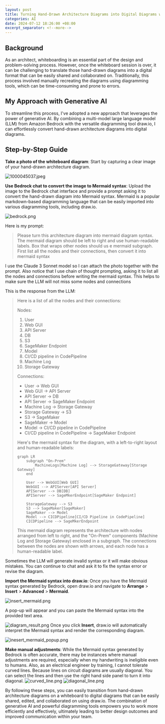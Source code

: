 ```yaml
---
layout: post
title: Turning Hand-Drawn Architecture Diagrams into Digital Diagrams with Generative AI
categories: AI
date: 2024-07-12 18:26:00 +08:00
excerpt_separator: <!--more-->
---
```

## Background

As an architect, whiteboarding is an essential part of the design and problem-solving process. However, once the whiteboard session is over, it can be challenging to translate those hand-drawn diagrams into a digital format that can be easily shared and collaborated on. Traditionally, this process involved manually recreating the diagrams using diagramming tools, which can be time-consuming and prone to errors.

## My Approach with Generative AI

To streamline this process, I've adopted a new approach that leverages the power of generative AI. By combining a multi-model large language model (LLM) from Amazon Bedrock with the versatile diagramming tool draw.io, I can effortlessly convert hand-drawn architecture diagrams into digital diagrams.

<!--more-->

## Step-by-Step Guide

**Take a photo of the whiteboard diagram**: Start by capturing a clear image of your hand-drawn architecture diagram.

![1000045037.jpeg]({{site_url}}/blog_assets/whiteboard_to_drawio/1000045037.jpeg)

**Use Bedrock chat to convert the image to Mermaid syntax**: Upload the image to the Bedrock chat interface and provide a prompt asking it to convert the hand-drawn diagram into Mermaid syntax. Mermaid is a popular markdown-based diagramming language that can be easily imported into various diagramming tools, including draw.io.

![bedrock.png]({{site_url}}/blog_assets/whiteboard_to_drawio/bedrock.png)

Here is my prompt:

> Please turn this architecture diagram into mermaid diagram syntax. The mermaid diagram should be left to right and use human-readable labels. Box that wraps other nodes should us e mermaid subgraph. First list all the nodes and their connections, then convert it into mermaid syntax

I use the Claude 3 Sonnet model so I can attach the photo together with the prompt.  Also notice that I use chain of thought prompting, asking it to list all the nodes and connections before writing the mermaid syntax. This helps to make sure the LLM will not miss some nodes and connections

This is the response from the LLM:

>  Here is a list of all the nodes and their connections:
>
> Nodes:
> 1. User
> 2. Web GUI
> 3. API Server
> 4. DB
> 5. S3
> 6. SageMaker Endpoint
> 7. Model
> 8. CI/CD pipeline in CodePipeline
> 9. Machine Log
> 10. Storage Gateway
>
> Connections:
> - User -> Web GUI
> - Web GUI -> API Server
> - API Server -> DB
> - API Server -> SageMaker Endpoint
> - Machine Log -> Storage Gateway
> - Storage Gateway -> S3
> - S3 -> SageMaker
> - SageMaker -> Model
> - Model -> CI/CD pipeline in CodePipeline
> - CI/CD pipeline in CodePipeline -> SageMaker Endpoint
>
> Here's the mermaid syntax for the diagram, with a left-to-right layout and human-readable labels:
>
> ```mermaid
> graph LR
>     subgraph "On-Prem"
>         MachineLogs[Machine Log] --> StorageGateway[Storage Gateway]
>     end
>
>     User --> WebGUI[Web GUI]
>     WebGUI --> APIServer[API Server]
>     APIServer --> DB[DB]
>     APIServer --> SageMkerEndpoint[SageMaker Endpoint]
>
>     StorageGateway --> S3
>     S3 --> SageMaker[SageMaker]
>     SageMaker --> Model
>     Model --> CICDPipeline[CI/CD Pipeline in CodePipeline]
>     CICDPipeline --> SageMkerEndpoint
> ```
>
> This mermaid diagram represents the architecture with nodes arranged from left to right, and the "On-Prem" components (Machine Log and Storage Gateway) enclosed in a subgraph. The connections between the nodes are shown with arrows, and each node has a human-readable label.

Sometimes the LLM will generate invalid syntax or it will make obvious mistakes. You can continue to chat and ask it to fix the syntax error or revise the diagram.

**Import the Mermaid syntax into draw.io**: Once you have the Mermaid syntax generated by Bedrock, open draw.io and navigate to **Arrange** > **Insert** > **Advanced** > **Mermaid**.

![insert_mermaid.png]({{site_url}}/blog_assets/whiteboard_to_drawio/insert_mermaid.png)

A pop-up will appear and you can paste the Mermaid syntax into the provided text area.

![diagram_result.png]({{site_url}}/blog_assets/whiteboard_to_drawio/diagram_result.png)
Once you click **Insert**, draw.io will automatically interpret the Mermaid syntax and render the corresponding diagram.

![inesert_mermaid_popup.png]({{site_url}}/blog_assets/whiteboard_to_drawio/inesert_mermaid_popup.png)

**Make manual adjustments**: While the Mermaid syntax generated by Bedrock is often accurate, there may be instances where manual adjustments are required, especially when my handwriting is ineligible even to humans. Also, as an electrical engineer by training, I cannot tolerate curved lines. Because lines on circuit diagrams are usually diagonal. You can select the lines and then use the right hand side panel to turn it into diagonal.
![curved_line.png]({{site_url}}/blog_assets/whiteboard_to_drawio/curved_line.png)
![diagonal_line.png]({{site_url}}/blog_assets/whiteboard_to_drawio/diagonal_line.png)

By following these steps, you can easily transition from hand-drawn architecture diagrams on a whiteboard to digital diagrams that can be easily shared, edited, and collaborated on using draw.io. The combination of generative AI and powerful diagramming tools empowers you to work more efficiently and effectively, ultimately leading to better design outcomes and improved communication within your team.
